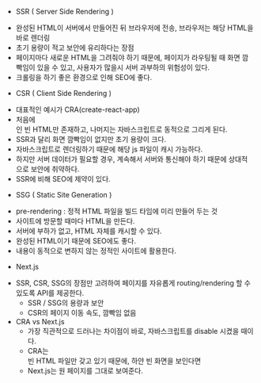 
* SSR ( Server Side Rendering )
 - 완성된 HTML이 서버에서 만들어진 뒤 브라우저에 전송, 브라우저는 해당 HTML을 바로 렌더링
 - 초기 용량이 적고 보안에 유리하다는 장점
 - 페이지마다 새로운 HTML을 그려줘야 하기 때문에, 페이지가 라우팅될 때 화면 깜빡임이 있을 수 있고, 사용자가 많을시 서버 과부하의 위험성이 있다.
 - 크롤링을 하기 좋은 환경으로 인해 SEO에 좋다.

* CSR ( Client Side Rendering )
 - 대표적인 예시가 CRA(create-react-app)
 - 처음에 <div id='root' />인 빈 HTML만 존재하고, 나머지는 자바스크립트로 동적으로 그리게 된다.
 - SSR과 달리 화면 깜빡임이 없지만 초기 용량이 크다.
 - 자바스크립트로 렌더링하기 때문에 해당 js 파일이 캐시 가능하다.
 - 하지만 서버 데이터가 필요할 경우, 계속해서 서버와 통신해야 하기 때문에 상대적으로 보안에 취약하다.
 - SSR에 비해 SEO에 제약이 있다.

* SSG ( Static Site Generation )
 - pre-rendering : 정적 HTML 파일을 빌드 타임에 미리 만들어 두는 것
 - 사이트에 방문할 때마다 HTML을 만든다.
 - 서버에 부하가 없고, HTML 자체를 캐시할 수 있다.
 - 완성된 HTML이기 때문에 SEO에도 좋다.
 - 내용이 동적으로 변하지 않는 정적인 사이트에 활용한다.

* Next.js
 - SSR, CSR, SSG의 장점만 고려하여 페이지를 자유롭게 routing/rendering 할 수 있도록 API를 제공한다.
   - SSR / SSG의 용량과 보안
   - CSR의 페이지 이동 속도, 깜빡임 없음
 - CRA vs Next.js
   - 가장 직관적으로 드러나는 차이점이 바로, 자바스크립트를 disable 시켰을 때이다.
   - CRA는 <div id='root' /> 빈 HTML 파일만 갖고 있기 때문에, 하얀 빈 화면을 보인다면
   - Next.js는 원 페이지를 그대로 보여준다.

